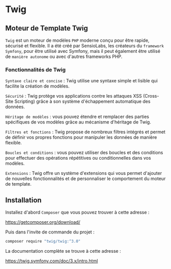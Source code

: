 # Twig

## Moteur de Template Twig


`Twig` est un moteur de modèles `PHP` moderne conçu pour être rapide, sécurisé et flexible. Il a été créé par SensioLabs, les créateurs du `framework Symfony`, pour être utilisé avec Symfony, mais il peut également être utilisé de `manière autonome` ou avec d'autres frameworks PHP.

### Fonctionnalités de Twig

`Syntaxe claire et concise` : Twig utilise une syntaxe simple et lisible qui facilite la création de modèles.

`Sécurité` : Twig protège vos applications contre les attaques XSS (Cross-Site Scripting) grâce à son système d'échappement automatique des données.

`Héritage de modèles` : vous pouvez étendre et remplacer des parties spécifiques de vos modèles grâce au mécanisme d'héritage de Twig.

`Filtres et fonctions` : Twig propose de nombreux filtres intégrés et permet de définir vos propres fonctions pour manipuler les données de manière flexible.

`Boucles et conditions` : vous pouvez utiliser des boucles et des conditions pour effectuer des opérations répétitives ou conditionnelles dans vos modèles.

`Extensions` : Twig offre un système d'extensions qui vous permet d'ajouter de nouvelles fonctionnalités et de personnaliser le comportement du moteur de template.

## Installation

Installez d'abord `Composer` que vous pouvez trouver à cette adresse :

https://getcomposer.org/download/

Puis dans l'invite de commande du projet :

```bash
composer require "twig/twig:^3.0"
```

La documentation complète se trouve à cette adresse :

https://twig.symfony.com/doc/3.x/intro.html

